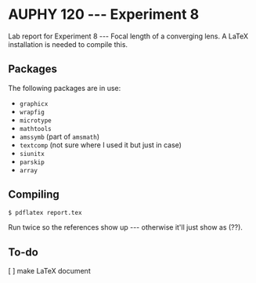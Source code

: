 # AUPHY 120 --- Experiment 8
Lab report for Experiment 8 --- Focal length of a converging lens.
A LaTeX installation is needed to compile this.

## Packages
The following packages are in use:
- `graphicx`
- `wrapfig`
- `microtype`
- `mathtools`
- `amssymb` (part of `amsmath`)
- `textcomp` (not sure where I used it but just in case)
- `siunitx`
- `parskip`
- `array`

## Compiling
``` bash
$ pdflatex report.tex
```
Run twice so the references show up --- otherwise it'll just show as (??).

## To-do
[ ] make LaTeX document